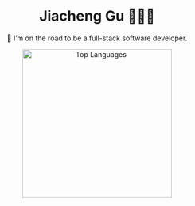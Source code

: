 <h1 align="center">Jiacheng Gu 🧑🏻‍💻</h1>

<p align="center">
  🌱 I’m on the road to be a full-stack software developer.
</p>

<p align="center">
  <img src="https://github-readme-stats.vercel.app/api/top-langs/?username=orangegoo&layout=compact&theme=dark" width="300" alt="Top Languages"/>
</p>


